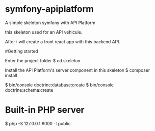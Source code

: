 # symfony-apiplatform
A simple skeleton symfony with API Platform

this skeleton used for an API vehicule. 

After i will create a front react app with this backend API.

#Getting started

 Enter the project folder
$ cd skeleton

 Install the API Platform's server component in this skeleton
$ composer install

$ bin/console doctrine:database:create
$ bin/console doctrine:schema:create

# Built-in PHP server
$ php -S 127.0.0.1:8000 -t public

